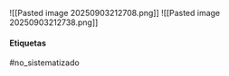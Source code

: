 ![[Pasted image 20250903212708.png]]
![[Pasted image 20250903212738.png]]
#### Etiquetas
#no_sistematizado  
